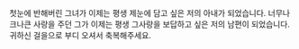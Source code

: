 첫눈에 반해버린 그녀가
이제는 평생 제눈에 담고 싶은 저의 아내가 되었습니다.
너무나 크나큰 사랑을 주던 그가
이제는 평생 그사랑을 보답하고 싶은 저의 남편이 되었습니다.
귀하신 걸을으로 부디 오셔서 축복해주세요.
